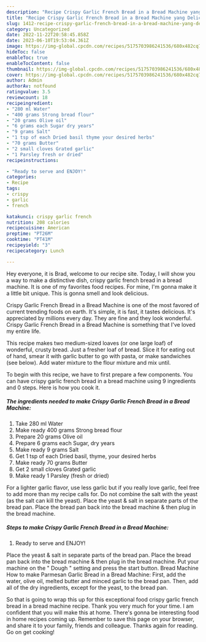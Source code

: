 ```yaml
---
description: "Recipe Crispy Garlic French Bread in a Bread Machine yang Delicious"
title: "Recipe Crispy Garlic French Bread in a Bread Machine yang Delicious"
slug: 1412-recipe-crispy-garlic-french-bread-in-a-bread-machine-yang-delicious
category: Uncategorized
date: 2022-11-22T20:58:45.858Z
date: 2023-06-10T19:53:04.361Z
image: https://img-global.cpcdn.com/recipes/5175703986241536/680x482cq70/crispy-garlic-french-bread-in-a-bread-machine-recipe-main-photo.jpg
hideToc: false
enableToc: true
enableTocContent: false
thumbnail: https://img-global.cpcdn.com/recipes/5175703986241536/680x482cq70/crispy-garlic-french-bread-in-a-bread-machine-recipe-main-photo.jpg
cover: https://img-global.cpcdn.com/recipes/5175703986241536/680x482cq70/crispy-garlic-french-bread-in-a-bread-machine-recipe-main-photo.jpg
author: Admin
authorAv: notfound
ratingvalue: 3.5
reviewcount: 18
recipeingredient:
- "280 ml Water"
- "400 grams Strong bread flour"
- "20 grams Olive oil"
- "6 grams each Sugar dry years"
- "9 grams Salt"
- "1 tsp of each Dried basil thyme your desired herbs"
- "70 grams Butter"
- "2 small cloves Grated garlic"
- "1 Parsley fresh or dried"
recipeinstructions:

- "Ready to serve and ENJOY!"
categories:
- Recipe
tags:
- crispy
- garlic
- french

katakunci: crispy garlic french 
nutrition: 208 calories
recipecuisine: American
preptime: "PT26M"
cooktime: "PT41M"
recipeyield: "3"
recipecategory: Lunch

---
```



Hey everyone, it is Brad, welcome to our recipe site. Today, I will show you a way to make a distinctive dish, crispy garlic french bread in a bread machine. It is one of my favorites food recipes. For mine, I'm gonna make it a little bit unique. This is gonna smell and look delicious.

Crispy Garlic French Bread in a Bread Machine is one of the most favored of current trending foods on earth. It's simple, it is fast, it tastes delicious. It's appreciated by millions every day. They are fine and they look wonderful. Crispy Garlic French Bread in a Bread Machine is something that I've loved my entire life.

This recipe makes two medium-sized loaves (or one large loaf) of wonderful, crusty bread. Just a fresher loaf of bread. Slice it for eating out of hand, smear it with garlic butter to go with pasta, or make sandwiches (see below). Add water mixture to the flour mixture and mix until.


To begin with this recipe, we have to first prepare a few components. You can have crispy garlic french bread in a bread machine using 9 ingredients and 0 steps. Here is how you cook it.

<!--inarticleads1-->

##### The ingredients needed to make Crispy Garlic French Bread in a Bread Machine:

1. Take 280 ml Water
1. Make ready 400 grams Strong bread flour
1. Prepare 20 grams Olive oil
1. Prepare 6 grams each Sugar, dry years
1. Make ready 9 grams Salt
1. Get 1 tsp of each Dried basil, thyme, your desired herbs
1. Make ready 70 grams Butter
1. Get 2 small cloves Grated garlic
1. Make ready 1 Parsley (fresh or dried)


For a lighter garlic flavor, use less garlic but if you really love garlic, feel free to add more than my recipe calls for. Do not combine the salt with the yeast (as the salt can kill the yeast). Place the yeast &amp; salt in separate parts of the bread pan. Place the bread pan back into the bread machine &amp; then plug in the bread machine. 

<!--inarticleads2-->

##### Steps to make Crispy Garlic French Bread in a Bread Machine:


1. Ready to serve and ENJOY!

Place the yeast &amp; salt in separate parts of the bread pan. Place the bread pan back into the bread machine &amp; then plug in the bread machine. Put your machine on the &#34; Dough &#34; setting and press the start button. Bread Machine How to make Parmesan Garlic Bread in a Bread Machine: First, add the water, olive oil, melted butter and minced garlic to the bread pan. Then, add all of the dry ingredients, except for the yeast, to the bread pan. 

So that is going to wrap this up for this exceptional food crispy garlic french bread in a bread machine recipe. Thank you very much for your time. I am confident that you will make this at home. There's gonna be interesting food in home recipes coming up. Remember to save this page on your browser, and share it to your family, friends and colleague. Thanks again for reading. Go on get cooking!
